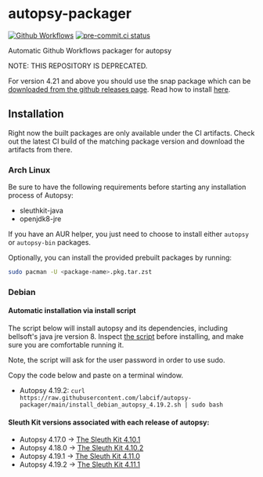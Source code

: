 # autopsy-packager

[![Github Workflows](https://github.com/labcif/autopsy-packager/actions/workflows/packaging.yml/badge.svg?branch=main)](https://github.com/labcif/autopsy-packager/actions?query=branch%3Amain)
[![pre-commit.ci status](https://results.pre-commit.ci/badge/github/labcif/autopsy-packager/master.svg)](https://results.pre-commit.ci/latest/github/labcif/autopsy-packager/master)

Automatic Github Workflows packager for autopsy

NOTE: THIS REPOSITORY IS DEPRECATED.

For version 4.21 and above you should use the snap package which can be [downloaded from the github releases page](https://github.com/sleuthkit/autopsy/releases/download/autopsy-4.21.0/autopsy_4.21.0_amd64.snap). Read how to install [here](https://github.com/sleuthkit/autopsy/blob/develop/snap/README.md).

## Installation

Right now the built packages are only available under the CI artifacts. Check out the latest CI build of the matching package version and download the artifacts from there.

### Arch Linux

Be sure to have the following requirements before starting any installation process of Autopsy:

* sleuthkit-java
* openjdk8-jre

If you have an AUR helper, you just need to choose to install either `autopsy` or `autopsy-bin` packages.

Optionally, you can install the provided prebuilt packages by running:

```bash
sudo pacman -U <package-name>.pkg.tar.zst
```

### Debian

#### Automatic installation via install script

The script below will install autopsy and its dependencies, including bellsoft's java jre version 8. Inspect [the script](install_debian_autopsy_4.19.2.sh) before installing, and make sure you are comfortable running it.

Note, the script will ask for the user password in order to use sudo.

Copy the code below and paste on a terminal window.

- Autopsy 4.19.2: `curl https://raw.githubusercontent.com/labcif/autopsy-packager/main/install_debian_autopsy_4.19.2.sh | sudo bash`

#### Sleuth Kit versions associated with each release of autopsy:

- Autopsy 4.17.0 -> [The Sleuth Kit 4.10.1](https://github.com/sleuthkit/sleuthkit/releases/download/sleuthkit-4.10.1/sleuthkit-java_4.10.1-1_amd64.deb)
- Autopsy 4.18.0 -> [The Sleuth Kit 4.10.2](https://github.com/sleuthkit/sleuthkit/releases/download/sleuthkit-4.10.2/sleuthkit-java_4.10.2-1_amd64.deb)
- Autopsy 4.19.1 -> [The Sleuth Kit 4.11.0](https://github.com/sleuthkit/sleuthkit/releases/download/sleuthkit-4.11.0/sleuthkit-java_4.11.0-1_amd64.deb)
- Autopsy 4.19.2 -> [The Sleuth Kit 4.11.1](https://github.com/sleuthkit/sleuthkit/releases/download/sleuthkit-4.11.1/sleuthkit-java_4.11.1-1_amd64.deb)
